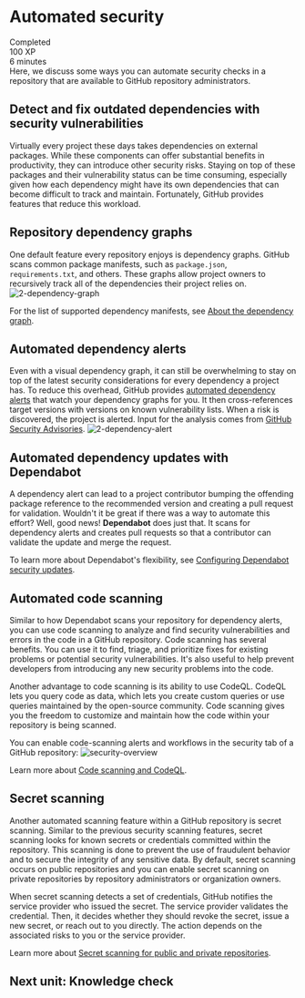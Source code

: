 # Automated security  
Completed  
100 XP  
6 minutes  
Here, we discuss some ways you can automate security checks in a repository that are available to GitHub repository administrators.

## Detect and fix outdated dependencies with security vulnerabilities
Virtually every project these days takes dependencies on external packages. While these components can offer substantial benefits in productivity, they can introduce other security risks. Staying on top of these packages and their vulnerability status can be time consuming, especially given how each dependency might have its own dependencies that can become difficult to track and maintain. Fortunately, GitHub provides features that reduce this workload.

## Repository dependency graphs
One default feature every repository enjoys is dependency graphs. GitHub scans common package manifests, such as ```package.json```, ```requirements.txt```, and others. These graphs allow project owners to recursively track all of the dependencies their project relies on.
![2-dependency-graph](https://github.com/pranjal779/MS-GitHub/assets/50409572/80116544-c420-4869-b02a-4c5d31491610)

For the list of supported dependency manifests, see [About the dependency graph](https://docs.github.com/code-security/supply-chain-security/understanding-your-software-supply-chain/about-the-dependency-graph).

## Automated dependency alerts
Even with a visual dependency graph, it can still be overwhelming to stay on top of the latest security considerations for every dependency a project has. To reduce this overhead, GitHub provides [automated dependency alerts](https://docs.github.com/code-security/supply-chain-security/managing-vulnerabilities-in-your-projects-dependencies/about-alerts-for-vulnerable-dependencies#dependabot-alerts-for-vulnerable-dependencies) that watch your dependency graphs for you. It then cross-references target versions with versions on known vulnerability lists. When a risk is discovered, the project is alerted. Input for the analysis comes from [GitHub Security Advisories](https://docs.github.com/code-security/security-advisories/about-github-security-advisories#dependabot-alerts-for-published-security-advisories).
![2-dependency-alert](https://github.com/pranjal779/MS-GitHub/assets/50409572/3b0e676e-5260-437f-b8f7-7795fa5d1441)

## Automated dependency updates with Dependabot
A dependency alert can lead to a project contributor bumping the offending package reference to the recommended version and creating a pull request for validation. Wouldn't it be great if there was a way to automate this effort? Well, good news! **Dependabot** does just that. It scans for dependency alerts and creates pull requests so that a contributor can validate the update and merge the request.

To learn more about Dependabot's flexibility, see [Configuring Dependabot security updates](https://docs.github.com/code-security/dependabot/dependabot-security-updates/configuring-dependabot-security-updates).

## Automated code scanning
Similar to how Dependabot scans your repository for dependency alerts, you can use code scanning to analyze and find security vulnerabilities and errors in the code in a GitHub repository. Code scanning has several benefits. You can use it to find, triage, and prioritize fixes for existing problems or potential security vulnerabilities. It's also useful to help prevent developers from introducing any new security problems into the code.

Another advantage to code scanning is its ability to use CodeQL. CodeQL lets you query code as data, which lets you create custom queries or use queries maintained by the open-source community. Code scanning gives you the freedom to customize and maintain how the code within your repository is being scanned.

You can enable code-scanning alerts and workflows in the security tab of a GitHub repository:
![security-overview](https://github.com/pranjal779/MS-GitHub/assets/50409572/9abbdcae-5f99-45f3-9a19-1ffbe023184e)

Learn more about [Code scanning and CodeQL](https://docs.github.com/free-pro-team@latest/github/finding-security-vulnerabilities-and-errors-in-your-code/about-code-scanning#about-code-scanning).

## Secret scanning
Another automated scanning feature within a GitHub repository is secret scanning. Similar to the previous security scanning features, secret scanning looks for known secrets or credentials committed within the repository. This scanning is done to prevent the use of fraudulent behavior and to secure the integrity of any sensitive data. By default, secret scanning occurs on public repositories and you can enable secret scanning on private repositories by repository administrators or organization owners.

When secret scanning detects a set of credentials, GitHub notifies the service provider who issued the secret. The service provider validates the credential. Then, it decides whether they should revoke the secret, issue a new secret, or reach out to you directly. The action depends on the associated risks to you or the service provider.

Learn more about [Secret scanning for public and private repositories](https://docs.github.com/free-pro-team@latest/github/administering-a-repository/about-secret-scanning).

## Next unit: Knowledge check
